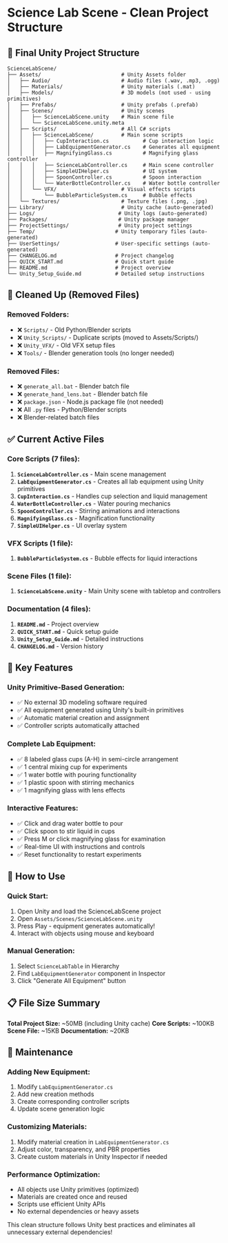 # Science Lab Scene - Clean Project Structure

## 📁 **Final Unity Project Structure**

```
ScienceLabScene/
├── Assets/                          # Unity Assets folder
│   ├── Audio/                       # Audio files (.wav, .mp3, .ogg)
│   ├── Materials/                   # Unity materials (.mat)
│   ├── Models/                      # 3D models (not used - using primitives)
│   ├── Prefabs/                     # Unity prefabs (.prefab)
│   ├── Scenes/                      # Unity scenes
│   │   ├── ScienceLabScene.unity    # Main scene file
│   │   └── ScienceLabScene.unity.meta
│   ├── Scripts/                     # All C# scripts
│   │   ├── ScienceLabScene/         # Main scene scripts
│   │   │   ├── CupInteraction.cs           # Cup interaction logic
│   │   │   ├── LabEquipmentGenerator.cs    # Generates all equipment
│   │   │   ├── MagnifyingGlass.cs          # Magnifying glass controller
│   │   │   ├── ScienceLabController.cs     # Main scene controller
│   │   │   ├── SimpleUIHelper.cs           # UI system
│   │   │   ├── SpoonController.cs          # Spoon interaction
│   │   │   └── WaterBottleController.cs    # Water bottle controller
│   │   └── VFX/                     # Visual effects scripts
│   │       └── BubbleParticleSystem.cs     # Bubble effects
│   └── Textures/                    # Texture files (.png, .jpg)
├── Library/                         # Unity cache (auto-generated)
├── Logs/                           # Unity logs (auto-generated)
├── Packages/                       # Unity package manager
├── ProjectSettings/                # Unity project settings
├── Temp/                          # Unity temporary files (auto-generated)
├── UserSettings/                  # User-specific settings (auto-generated)
├── CHANGELOG.md                   # Project changelog
├── QUICK_START.md                 # Quick start guide
├── README.md                      # Project overview
└── Unity_Setup_Guide.md           # Detailed setup instructions
```

## 🧹 **Cleaned Up (Removed Files)**

### **Removed Folders:**
- ❌ `Scripts/` - Old Python/Blender scripts
- ❌ `Unity_Scripts/` - Duplicate scripts (moved to Assets/Scripts/)
- ❌ `Unity_VFX/` - Old VFX setup files
- ❌ `Tools/` - Blender generation tools (no longer needed)

### **Removed Files:**
- ❌ `generate_all.bat` - Blender batch file
- ❌ `generate_hand_lens.bat` - Blender batch file
- ❌ `package.json` - Node.js package file (not needed)
- ❌ All `.py` files - Python/Blender scripts
- ❌ Blender-related batch files

## ✅ **Current Active Files**

### **Core Scripts (7 files):**
1. **`ScienceLabController.cs`** - Main scene management
2. **`LabEquipmentGenerator.cs`** - Creates all lab equipment using Unity primitives
3. **`CupInteraction.cs`** - Handles cup selection and liquid management
4. **`WaterBottleController.cs`** - Water pouring mechanics
5. **`SpoonController.cs`** - Stirring animations and interactions
6. **`MagnifyingGlass.cs`** - Magnification functionality
7. **`SimpleUIHelper.cs`** - UI overlay system

### **VFX Scripts (1 file):**
1. **`BubbleParticleSystem.cs`** - Bubble effects for liquid interactions

### **Scene Files (1 file):**
1. **`ScienceLabScene.unity`** - Main Unity scene with tabletop and controllers

### **Documentation (4 files):**
1. **`README.md`** - Project overview
2. **`QUICK_START.md`** - Quick setup guide
3. **`Unity_Setup_Guide.md`** - Detailed instructions
4. **`CHANGELOG.md`** - Version history

## 🎯 **Key Features**

### **Unity Primitive-Based Generation:**
- ✅ No external 3D modeling software required
- ✅ All equipment generated using Unity's built-in primitives
- ✅ Automatic material creation and assignment
- ✅ Controller scripts automatically attached

### **Complete Lab Equipment:**
- ✅ 8 labeled glass cups (A-H) in semi-circle arrangement
- ✅ 1 central mixing cup for experiments
- ✅ 1 water bottle with pouring functionality
- ✅ 1 plastic spoon with stirring mechanics
- ✅ 1 magnifying glass with lens effects

### **Interactive Features:**
- ✅ Click and drag water bottle to pour
- ✅ Click spoon to stir liquid in cups
- ✅ Press M or click magnifying glass for examination
- ✅ Real-time UI with instructions and controls
- ✅ Reset functionality to restart experiments

## 🚀 **How to Use**

### **Quick Start:**
1. Open Unity and load the ScienceLabScene project
2. Open `Assets/Scenes/ScienceLabScene.unity`
3. Press Play - equipment generates automatically!
4. Interact with objects using mouse and keyboard

### **Manual Generation:**
1. Select `ScienceLabTable` in Hierarchy
2. Find `LabEquipmentGenerator` component in Inspector
3. Click "Generate All Equipment" button

## 📋 **File Size Summary**

**Total Project Size:** ~50MB (including Unity cache)
**Core Scripts:** ~100KB
**Scene File:** ~15KB
**Documentation:** ~20KB

## 🔧 **Maintenance**

### **Adding New Equipment:**
1. Modify `LabEquipmentGenerator.cs`
2. Add new creation methods
3. Create corresponding controller scripts
4. Update scene generation logic

### **Customizing Materials:**
1. Modify material creation in `LabEquipmentGenerator.cs`
2. Adjust color, transparency, and PBR properties
3. Create custom materials in Unity Inspector if needed

### **Performance Optimization:**
- All objects use Unity primitives (optimized)
- Materials are created once and reused
- Scripts use efficient Unity APIs
- No external dependencies or heavy assets

This clean structure follows Unity best practices and eliminates all unnecessary external dependencies!

